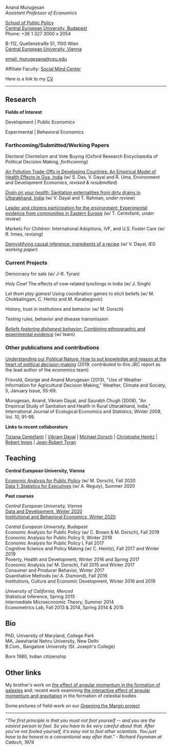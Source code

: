 <!-- Global site tag (gtag.js) - Google Analytics -->
<script async src="https://www.googletagmanager.com/gtag/js?id=UA-162382665-1"></script>
<script>
  window.dataLayer = window.dataLayer || [];
  function gtag(){dataLayer.push(arguments);}
  gtag('js', new Date());

  gtag('config', 'UA-162382665-1');
</script>

Anand Murugesan   
*Assistant Professor of Economics*

[School of Public Policy](https://people.ceu.edu/anand_murugesan)<br/>
[Central European University, Budapest](https://www.ceu.edu/)<br/>
Phone: +36 1 327 3000 x 2054

B-112, Quellenstraße 51, 1100 Wien <br/>
[Central European University, Vienna](https://www.ceu.edu/vienna)<br/>

[email: murugesana@ceu.edu](murugesana@ceu.edu)

Affiliate Faculty: [Social Mind Center](https://socialmind.ceu.edu/affiliates)

Here is a link to my [CV](https://www.dropbox.com/s/hjo1k5r4qtrcgom/cv_june2020_amurugesan.pdf?dl=0)

---

## Research 

**Fields of Interest**

Development  | Public Economics

Experimental | Behavioral Economics 

### Forthcoming/Submitted/Working Papers 
Electoral Clientelism and Vote Buying  (Oxford Research Encyclopedia of Political Decision Making, *forthcoming*)

[Air Pollution Trade-Offs in Developing Countries: An Empirical Model of Health Effects in Goa, India](https://www.dropbox.com/s/guyrf4brcp539ig/airpollute_ede.pdf?dl=0) (w/ S. Das, V. Dayal and R. Uma, Environment and Development Economics, *revised & resubmitted*)

[*Drain on your health*: Sanitation externalities from dirty drains in Uttarakhand, India](https://www.dropbox.com/s/ar125scq5r223zx/DrainHealth_SanExt_India_Jun2020.pdf?dl=0) (w/ V. Dayal and T. Rahman, *under review*)

[Leader and citizens participation for the environment: Experimental evidence from communities in Eastern Europe](https://www.dropbox.com/s/fujgp3pixvvgujg/LeaderParticipationEnvExp.pdf?dl=0) (w/ T. Centofanti, *under review*)

Markets For Children: International Adoptions, IVF, and U.S. Foster Care (w/ R. Innes, *revising*)

[Demystifying causal inference: ingredients of a recipe](https://www.dropbox.com/s/13fxlc6asavwdaf/demystifycausalinference_ieg_wp393.pdf?dl=0) (w/ V. Dayal, *IEG working paper*)

### Current Projects

Democracy for sale (w/ J-R. Tyran)

*Holy Cow!* The effects of cow-related lynchings in India (w/ J. Singh)

*Let them play games!* Using coordination games to elicit beliefs (w/ M. Chokkalingam, C. Heintz and M. Karabegovic)

History, trust in institutions and behavior (w/ M. Dorsch)

Testing rules, behavior and  disease transmission

[*Beliefs fostering dishonest behavior*: Combining ethnographic and experimental evidence](https://www.ceu.edu/iti/projects/BFD) (w/ team)

### Other publications and contributions

[Understanding our Political Nature: How to put knowledge and reason at the heart of political decision-making](https://www.dropbox.com/s/mfnlj9fru34czms/Understanding-our-political-nature_JRCReport_2019.pdf?dl=0) (2019, contributed to this JRC report as the lead author of the economics team)

Frisvold, George and Anand Murugesan (2013), "Use of Weather Information for Agricultural Decision Making," Weather, Climate and Society, 5, January Issue, 55-69.

Murugesan, Anand, Vikram Dayal, and Saurabh Chugh (2008), "An Empirical Study of Sanitation and Health in Rural Uttarakhand, India," International Journal of Ecological Economics and Statistics, Winter 2008, Vol. 10, 91-99.

**Links to recent collaborators**


[Tiziana Centofanti](https://people.ceu.edu/tiziana_centofanti) | [Vikram Dayal](http://iegindia.org/staffmembers/faculty/detail/3551/3) | [Michael Dorsch](https://sites.google.com/view/dorsch/home) | [Christophe Heintz](https://people.ceu.edu/christophe_heintz) | [Robert Innes](https://robinnes.weebly.com/) | [Jean-Robert Tyran](https://homepage.univie.ac.at/jean-robert.tyran/index.html) 



## Teaching

**Central European University, Vienna**

[Economic Analysis for Public Policy](https://courses.ceu.edu/courses/2019-2020/economic-analysis-public-policy) (w/ M. Dorsch), Fall 2020 <br/>
[Data 1: Statistics for Executives](https://economics.ceu.edu/emba/curriculum/coursedescriptions) (w/ A. Reguly), Summer 2020 

**Past courses**

*Central European University, Vienna*<br/>
[Data and Development, Winter 2020](https://courses.ceu.edu/courses/2019-2020/data-and-development) <br/>
[Institutional and Behavioral Economics, Winter 2020](https://courses.ceu.edu/courses/2019-2020/institutional-and-behavioral-economics)

*Central European University, Budapest*<br/>
Economic Analysis for Public Policy (w/ C. Brown & M. Dorsch), Fall 2019<br/>
Economic Analysis for Public Policy II, Winter 2019<br/>
Economic Analysis for Public Policy I, Fall 2017<br/>
Cognitive Science and Policy Making (w/ C. Heintz), Fall 2017 and Winter 2019<br/>
Poverty, Health and Development, Winter 2016 and Spring 2017<br/>
Economic Analysis (w/ M. Dorsch), Fall 2015 and Winter 2017<br/>
Consumer and Producer Behavior, Winter 2017<br/>
Quantitative Methods (w/ A. Diamond), Fall 2016<br/>
Institutions, Culture and Economic Development, Winter 2016 and 2019

*University of California, Merced*<br/>
Statistical Inference, Spring 2015<br/>
Intermediate Microeconomic Theory, Summer 2014<br/>
Econometrics Lab, Fall 2013 & 2014, Spring 2014 & 2015

## Bio

PhD, University of Maryland, College Park<br/>
MA, Jawaharlal Nehru University, New Delhi<br/>
B.Com., Bangalore University (St. Joseph's College)<br/>

Born 1980, Indian citizenship

## Other links

My brother's work on [the effect of angular momentum in the formation of galaxies](https://academic.oup.com/mnras/article/483/2/2398/5222687) and; recent work examining [the interactive effect of angular momentum and gravitation](https://arxiv.org/pdf/2006.08103.pdf) in the formation of celestial bodies <br/>

Some pictures of field-work on our [Greening the Margin project](https://tizianacentofanti.wixsite.com/personalwebsite/gallery)

---
*"The first principle is that you must not fool yourself -- and you are the easiest person to fool. So you have to be very careful about that. After you've not fooled yourself, it's easy not to fool other scientists. You just have to be honest in a conventional way after that." - Richard Feynman at Caltech, 1974*



